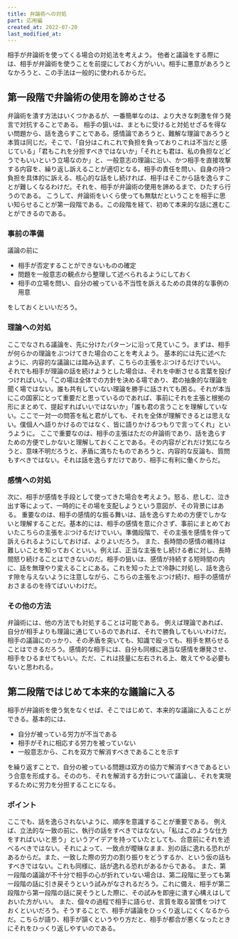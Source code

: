 ```yaml
---
title: 弁論術への対処
part: 応用編
created_at: 2022-07-20
last_modified_at: 
---
```


相手が弁論術を使ってくる場合の対処法を考えよう。
他者と議論をする際には、相手が弁論術を使うことを前提にしておく方がいい。相手に悪意があろうとなかろうと、この手法は一般的に使われるからだ。

## 第一段階で弁論術の使用を諦めさせる

弁論術を潰す方法はいくつかあるが、一番簡単なのは、より大きな刺激を伴う発言で対抗することである。
相手の狙いは、まともに受けると対処せざるを得ない問題から、話を逸らすことである。感情論であろうと、難解な理論であろうと本質は同じだ。そこで、「自分はこれこれで負担を負っておりこれは不当だと感じている」「君もこれを分担すべきではないか」「それとも君は、私の負担などどうでもいいという立場なのか」と、一般意志の理論に沿い、かつ相手を直接攻撃する内容を、繰り返し訴えることが適切となる。相手の責任を問い、自身の持つ負担を具体的に訴える、核心的な話をし続ければ、相手はそこから話を逸らすことが難しくなるわけだ。それを、相手が弁論術の使用を諦めるまで、ひたすら行うのである。
こうして、弁論術をいくら使っても無駄だということを相手に思い知らせることが第一段階である。この段階を経て、初めて本来的な話に進むことができるのである。

### 事前の準備

議論の前に

- 相手が否定することができないものの確定
- 問題を一般意志の観点から整理して述べられるようにしておく
- 相手の立場を問い、自分の被っている不当性を訴えるための具体的な事例の用意

をしておくといいだろう。

### 理論への対処

ここでなされる議論を、先に分けたパターンに沿って見ていこう。まずは、相手が何らかの理論をぶつけてきた場合のことを考えよう。
基本的には先に述べたように、内容的な議論には踏み込まず、こちらの主張をぶつけるだけでいい。
それでも相手が理論の話を続けようとした場合は、それを中断させる言葉を投げつければいい。「この場は全体での方針を決める場であり、君の抽象的な理論を聞く場ではない。誰も共有していない理論を勝手に話されても困る。それが本当にこの国家にとって重要だと思っているのであれば、事前にそれを主張と根拠の形にまとめて、提起すればいいではないか」「誰も君の言うことを理解していない。ここで一対一の問答を私と君がしても、それを全体が理解できるとは思えない。僕個人へ語りかけるのではなく、皆に語りかけるつもりで言ってくれ」というように。
ここで重要なのは、相手の主張はただの弁論術であり、話を逸らすための方便でしかないと理解しておくことである。その内容がどれだけ気になろうと、意味不明だろうと、矛盾に満ちたものであろうと、内容的な反論も、質問もすべきではない。それは話を逸らすだけであり、相手に有利に働くからだ。

### 感情への対処

次に、相手が感情を手段として使ってきた場合を考えよう。怒る、悲しむ、泣き出す等によって、一時的にその場を支配しようという意図が、その背景にはある。
重要なのは、相手の感情的な振る舞いは、話を逸らすための方便でしかないと理解することだ。基本的には、相手の感情を意に介さず、事前にまとめておいたこちらの主張をぶつけるだけでいい。準備段階で、その主張を感情を伴って訴えられるようにしておけば、よりよいだろう。
また、長時間の感情の維持は難しいことを知っておくといい。例えば、正当な主張をし続ける者に対し、長時間怒り続けることはできないのだ。相手の狙いは、感情が持続する短時間の内に、話を無理やり変えることにある。これを知った上で冷静に対処し、話を逸らす隙を与えないように注意しながら、こちらの主張をぶつけ続け、相手の感情がおさまるのを待てばいいわけだ。

### その他の方法

弁論術には、他の方法でも対処することは可能である。
例えば理論であれば、自分が相手よりも理論に通じているのであれば、それで勝負してもいいわけだ。相手の議論にのっかり、その矛盾を突いても、知識で殴っても、相手を黙らせることはできるだろう。感情的な相手には、自分も同様に適当な感情を爆発させ、相手をひるませてもいい。ただ、これは技量に左右される上、敢えてやる必要もないと思われる。

## 第二段階ではじめて本来的な議論に入る

相手が弁論術を使う気をなくせば、そこではじめて、本来的な議論に入ることができる。基本的には、

- 自分が被っている労力が不当である
- 相手がそれに相応する労力を被っていない
- 一般意志から、これを双方で解消すべきであることを示す

を繰り返すことで、自分の被っている問題は双方の協力で解消すべきであるという合意を形成する。そののち、それを解消する方針について議論し、それを実現するために労力を分担することになる。

### ポイント

ここでも、話を逸らされないように、順序を意識することが重要である。
例えば、立法的な一致の前に、執行の話をすべきではなない。「私はこのような仕方をすればいいと思う」というアイデアを持っていたとしても、合意前にそれを述べるべきではない。それによって、一致点が曖昧なまま、別の話に逸れる恐れがあるからだ。また、一致した際の労力の割り振りをどうするか、という仮の話もすべきではない。これも同様に、話が逸れる恐れがあるからである。
また、第一段階の議論が不十分で相手の心が折れていない場合は、第二段階に至っても第一段階の話に引き戻そうという試みがなされるだろう。これに備え、相手が第二段階から第一段階の話に戻そうとした際に、その試みを即座に潰す心構えはしておいた方がいい。
また、個々の過程で相手に語らせ、言質を取る習慣をつけておくといいだろう。そうすることで、相手が議論をひっくり返しにくくなるからだ。こちらが語り、相手が頷くというやり方だと、相手が都合が悪くなったときにそれをひっくり返しやすいのである。
